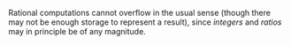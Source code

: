  



Rational computations cannot overflow in the usual sense (though there may not be enough storage to represent a result), since *integers* and *ratios* may in principle be of any magnitude. 




